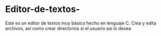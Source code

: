 # Editor-de-textos-
Este es un editor de textos muy básico hecho en lenguaje C. Crea y edita archivos, así como crear directorios si el usuario así lo desea

